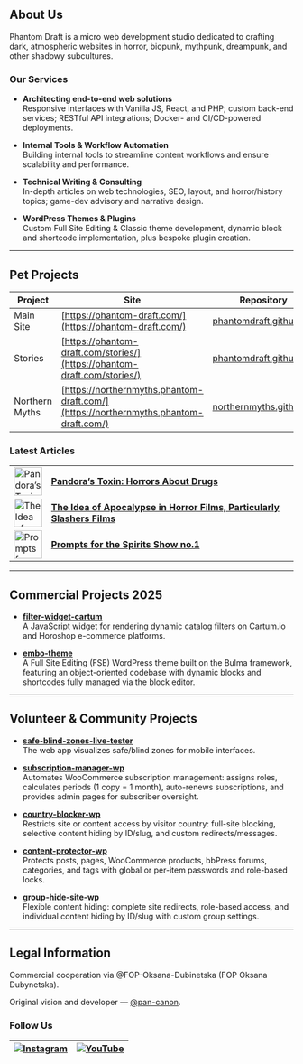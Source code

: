 ## About Us

Phantom Draft is a micro web development studio dedicated to crafting dark, atmospheric websites in horror, biopunk, mythpunk, dreampunk, and other shadowy subcultures.

### Our Services

- **Architecting end-to-end web solutions**   
  Responsive interfaces with Vanilla JS, React, and PHP; custom back-end services; RESTful API integrations; Docker- and CI/CD-powered deployments.

- **Internal Tools & Workflow Automation**   
  Building internal tools to streamline content workflows and ensure scalability and performance.

- **Technical Writing & Consulting**   
  In-depth articles on web technologies, SEO, layout, and horror/history topics; game-dev advisory and narrative design.

- **WordPress Themes & Plugins**   
  Custom Full Site Editing & Classic theme development, dynamic block and shortcode implementation, plus bespoke plugin creation.

---

## Pet Projects

| Project         | Site                                                                         | Repository                                                                                     |
|-----------------|------------------------------------------------------------------------------|------------------------------------------------------------------------------------------------|
| Main Site       | [https://phantom-draft.com/](https://phantom-draft.com/)                     | [phantomdraft.github.io](https://github.com/PhantomDraft/phantomdraft.github.io)               |
| Stories         | [https://phantom-draft.com/stories/](https://phantom-draft.com/stories/)     | [phantomdraft.github.io](https://github.com/PhantomDraft/phantomdraft.github.io)               |
| Northern Myths  | [https://northernmyths.phantom-draft.com/](https://northernmyths.phantom-draft.com/) | [northernmyths.github.io](https://github.com/PhantomDraft/northernmyths.github.io)             |

### Latest Articles

|  |  |
|---|---|
| [<img src="https://phantom-draft.com/images/articles/horror-about-drugs/cover.webp" alt="Pandora’s Toxin" width="50" height="50" />](https://phantom-draft.com/articles/pandoras-toxin/) | [**Pandora’s Toxin: Horrors About Drugs**](https://phantom-draft.com/articles/pandoras-toxin/) |
| [<img src="https://phantom-draft.com/images/articles/the-idea-of-apocalypse-in-horror-films-particularly-slashers-films/cover.webp" alt="The Idea of Apocalypse" width="50" height="50" />](https://phantom-draft.com/articles/the-idea-of-apocalypse-in-horror-films-particularly-slashers-films/) | [**The Idea of Apocalypse in Horror Films, Particularly Slashers Films**](https://phantom-draft.com/articles/the-idea-of-apocalypse-in-horror-films-particularly-slashers-films/) |
| [<img src="https://phantom-draft.com/images/stories/No.1/splash-page/cover.webp" alt="Prompts for the Spirits Show no.1" width="50" height="50" />](https://phantom-draft.com/articles/prompts-and-references-for-the-first-episode-of-the-spirits-show/) | [**Prompts for the Spirits Show no.1**](https://phantom-draft.com/articles/prompts-and-references-for-the-first-episode-of-the-spirits-show/) |

---

## Commercial Projects 2025

- **[filter-widget-cartum](https://github.com/PhantomDraft/filter-widget-cartum)**   
  A JavaScript widget for rendering dynamic catalog filters on Cartum.io and Horoshop e-commerce platforms.

- **[embo-theme](https://github.com/bogdan2143/embo-theme)**   
  A Full Site Editing (FSE) WordPress theme built on the Bulma framework, featuring an object-oriented codebase with dynamic blocks and shortcodes fully managed via the block editor.

---

## Volunteer & Community Projects

- **[safe-blind-zones-live-tester](https://github.com/PhantomDraft/safe-blind-zones-live-tester)**   
  The web app visualizes safe/blind zones for mobile interfaces.

- **[subscription-manager-wp](https://github.com/PhantomDraft/subscription-manager-wp)**   
  Automates WooCommerce subscription management: assigns roles, calculates periods (1 copy = 1 month), auto-renews subscriptions, and provides admin pages for subscriber oversight.

- **[country-blocker-wp](https://github.com/PhantomDraft/country-blocker-wp)**   
  Restricts site or content access by visitor country: full-site blocking, selective content hiding by ID/slug, and custom redirects/messages.

- **[content-protector-wp](https://github.com/PhantomDraft/content-protector-wp)**   
  Protects posts, pages, WooCommerce products, bbPress forums, categories, and tags with global or per-item passwords and role-based locks.

- **[group-hide-site-wp](https://github.com/PhantomDraft/group-hide-site-wp)**   
  Flexible content hiding: complete site redirects, role-based access, and individual content hiding by ID/slug with custom group settings.

---

## Legal Information

Commercial cooperation via @FOP-Oksana-Dubinetska (FOP Oksana Dubynetska).

Original vision and developer — [@pan-canon](https://github.com/pan-canon).

### Follow Us

| [![Instagram](https://img.shields.io/badge/Instagram-%23E4405F?style=flat&logo=Instagram&logoColor=white)](https://www.instagram.com/horrorprom) | [![YouTube](https://img.shields.io/badge/YouTube-%23FF0000?style=flat&logo=YouTube&logoColor=white)](https://www.youtube.com/@spirits-show) |
|:-------------------------------------------------------------------------------------------------------------------:|:-------------------------------------------------------------------------------------------------------------------------:|
